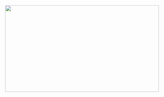 <div align="center">
  <img src="https://i.giphy.com/media/U4ExkAvRpVQGB0NMe0/giphy.webp" width="480" height="270"/>
</div>
